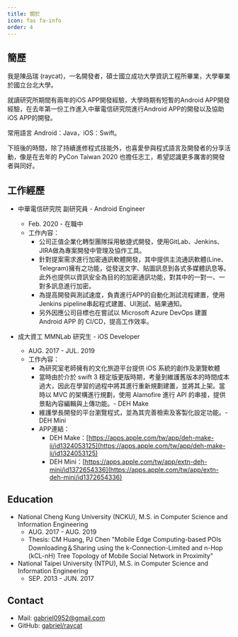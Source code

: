 ```yaml
---
title: 關於
icon: fas fa-info
order: 4
---
```


## 簡歷

我是陳品瑞 (raycat)，一名開發者，碩士國立成功大學資訊工程所畢業，大學畢業於國立台北大學。

就讀研究所期間有兩年的iOS APP開發經驗，大學時期有短暫的Android APP開發經驗，在去年第一份工作進入中華電信研究院進行Android APP的開發以及協助iOS APP的開發。

常用語言 Android：Java，iOS：Swift。

下班後的時間，除了持續進修程式技能外，也喜愛參與程式語言及開發者的分享活動，像是在去年的 PyCon Taiwan 2020 也擔任志工，希望認識更多厲害的開發者與同好。

## 工作經歷
- 中華電信研究院 副研究員 - Android Engineer
    - Feb. 2020 - 在職中
    - 工作內容：
        - 公司正值企業化轉型團隊採用敏捷式開發，使用GitLab、Jenkins、JIRA做為專案開發中管理及協作工具。
        - 針對提案需求進行加密通訊軟體開發，其中提供主流通訊軟體(Line、Telegram)擁有之功能，從發送文字、貼圖訊息到各式多媒體訊息等。此外也提供以資訊安全為目的的加密通訊功能，對其中的一對一、一對多訊息進行加密。
        - 為提高開發與測試速度，負責進行APP的自動化測試流程建置，使用Jenkins pipeline串起程式建置、UI測試、結果通知。
        - 另外因應公司目標也在嘗試以 Microsoft Azure DevOps 建置 Android APP 的 CI/CD，提高工作效率。

- 成大資工 MMNLab 研究生 - iOS Developer
    - AUG. 2017 - JUL. 2019
    - 工作內容：
        - 為研究室老師擁有的文化旅遊平台提供 iOS 系統的創作及瀏覽軟體
        - 當時由於介於 swift 3 穩定版更版時期，考量到維護舊版本的時間成本過大，因此在學習的過程中將其進行重新規劃建置，並將其上架。當時以 MVC 的架構進行規劃，使用 Alamofire 進行 API 的串接，提供景點內容編輯與上傳功能。- DEH Make
        - 維護學長開發的平台瀏覽程式，並為其完善檢索及客製化設定功能。- DEH Mini
        - APP連結：
            - DEH Make：[https://apps.apple.com/tw/app/deh-make-ii/id1324053125](https://apps.apple.com/tw/app/deh-make-ii/id1324053125)
            - DEH Mini：[https://apps.apple.com/tw/app/extn-deh-mini/id1372654336](https://apps.apple.com/tw/app/extn-deh-mini/id1372654336)

## Education
- National Cheng Kung University (NCKU), M.S. in Computer Science and Information Engineering
    - AUG. 2017 - AUG. 2019
    - Thesis: CM Huang, PJ Chen "Mobile Edge Computing-based POIs Downloading＆Sharing using the k-Connection-Limited and n-Hop (kCL-nH) Tree Topology of Mobile Social Network in Proximity"
- National Taipei University (NTPU), M.S. in Computer Science and Information Engineering
    - SEP. 2013 - JUN. 2017
  
## Contact
- Mail: gabriel0952@gmail.com
- GitHub: [gabriel/raycat](https://github.com/gabriel0952)
